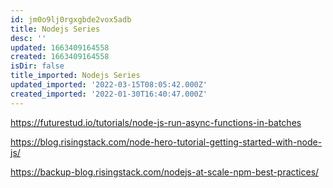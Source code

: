 ```yaml
---
id: jm0o9lj0rgxgbde2vox5adb
title: Nodejs Series
desc: ''
updated: 1663409164558
created: 1663409164558
isDir: false
title_imported: Nodejs Series
updated_imported: '2022-03-15T08:05:42.000Z'
created_imported: '2022-01-30T16:40:47.000Z'
---
```




https://futurestud.io/tutorials/node-js-run-async-functions-in-batches

https://blog.risingstack.com/node-hero-tutorial-getting-started-with-node-js/

https://backup-blog.risingstack.com/nodejs-at-scale-npm-best-practices/
